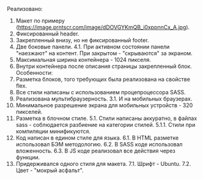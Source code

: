 Реализовано:
1. Макет по примеру (https://image.prntscr.com/image/dDOVGYKmQB_i0xppnnCx_A.jpg).
2. Фиксированный header.
3. Закрепленный внизу, но не фиксированный footer.
4. Две боковые панели.
4.1. При активном состоянии панели "наезжают" на контент. При закрытом - "скрываются" за экраном.
5. Максимальная ширина контейнера - 1024 пикселя.
6. Внутри контейнера после описания страницы закрепленный блок.
Особенности:
1. Разметка блоков, того требующих была реализована на свойстве flex.
2. Все стили написаны с использованием процепроцессора SASS.
3. Реализована мультибраузерность.
3.1. И на мобильных браузерах.
4. Минимальное разрешение экрана для мобильных устройств - 320 пикселей.
5. Разметка в блочном стиле.
5.1. Стили написаны аккуратно, в файлах sass - соблюдается разбиение на категории стилей.
5.1.1. Стили при компиляции минификуются.
6. Код написан в едином стиле для языка.
6.1. В HTML разметке использовал БЭМ методологию.
6.2. В SASS коде использовал вложенность.
6.3. В JS коде реализовал все действия через функции.
7. Придерживался одного стиля для макета.
7.1. Шрифт - Ubuntu.
7.2. Цвет - "мокрый асфальт".